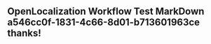 <properties
ms.topic="hero-topic"
ms.test1="hero-topic"
ms.test2="test"/>

## OpenLocalization Workflow Test MarkDown a546cc0f-1831-4c66-8d01-b713601963ce thanks!
